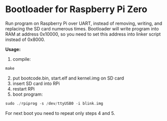 # Bootloader for Raspberry Pi Zero

Run program on Raspberry Pi over UART, instead of removing, writing,
and replacing the SD card numerous times. Bootloader will write program
into RAM at address 0x10000, so you need to set this address into linker
script instead of 0x8000.

**Usage:**
1) compile:
```c
make
```
2) put bootcode.bin, start.elf and kernel.img on SD card
3) insert SD card into RPi
4) restart RPi
5) boot program:
```c
sudo ./rpiprog -s /dev/ttyUSB0 -i blink.img
```
For next boot you need to repeat only steps 4 and 5.
